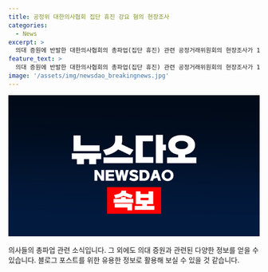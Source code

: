 ```yaml
---
title: 공정위 대한의사협회 집단 휴진 강요 혐의 현장조사
categories:
  - News
excerpt: >
  의대 증원에 반발한 대한의사협회의 총파업(집단 휴진) 관련 공정거래위원회의 현장조사가 19일 용산구 의협 로비에서 이뤄졌다. 공정위는 복지부 신고와 집단 휴진 상황을 고려해 신속히 조사에 착수했으며, 법 위반 시 엄정 대응할 것이라 밝혔다.
feature_text: >
  의대 증원에 반발한 대한의사협회의 총파업(집단 휴진) 관련 공정거래위원회의 현장조사가 19일 용산구 의협 로비에서 이뤄졌다. 공정위는 복지부 신고와 집단 휴진 상황을 고려해 신속히 조사에 착수했으며, 법 위반 시 엄정 대응할 것이라 밝혔다.
image: '/assets/img/newsdao_breakingnews.jpg'
---
```


<p><img src="/assets/img/newsdao_breakingnews.jpg" alt="implanttips 속보" /></p>

<p>의사들의 총파업 관련 소식입니다. 그 외에도 의대 증원과 관련된 다양한 정보를 얻을 수 있습니다. 블로그 포스트를 위한 유용한 정보로 활용해 보실 수 있을 것 같습니다.</p>

